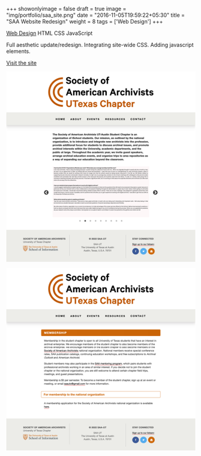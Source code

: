 +++
showonlyimage = false
draft = true
image = "img/portfolio/saa_site.png"
date = "2016-11-05T19:59:22+05:30"
title = "SAA Website Redesign"
weight = 8
tags = ['Web Design']
+++

<div class=Tags>
<span><a href="/tags/web-design/">Web Design</a></span>
<span>HTML</span>
<span>CSS</span>
<span>JavaScript</span>
</div>

<!--more-->

Full aesthetic update/redesign. Integrating site-wide CSS. Adding javascript elements. 

[Visit the site](https://www.ischool.utexas.edu/~saa/)

![Landing page](/img/portfolio/saa_site_landing_page.png)

![Membership page](/img/portfolio/saa_site_membership.png)


